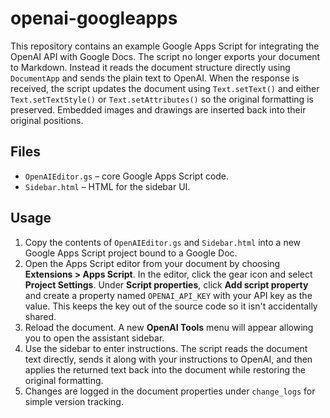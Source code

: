 # openai-googleapps

This repository contains an example Google Apps Script for integrating the OpenAI API with Google Docs.
The script no longer exports your document to Markdown. Instead it reads the document structure directly using `DocumentApp` and sends the plain text to OpenAI. When the response is received, the script updates the document using `Text.setText()` and either `Text.setTextStyle()` or `Text.setAttributes()` so the original formatting is preserved. Embedded images and drawings are inserted back into their original positions.

## Files

- `OpenAIEditor.gs` – core Google Apps Script code.
- `Sidebar.html` – HTML for the sidebar UI.

## Usage

1. Copy the contents of `OpenAIEditor.gs` and `Sidebar.html` into a new Google Apps Script project bound to a Google Doc.
2. Open the Apps Script editor from your document by choosing **Extensions > Apps Script**.
   In the editor, click the gear icon and select **Project Settings**. Under
   **Script properties**, click **Add script property** and create a property named
   `OPENAI_API_KEY` with your API key as the value. This keeps the key out of the
   source code so it isn't accidentally shared.
3. Reload the document. A new **OpenAI Tools** menu will appear allowing you to open the assistant sidebar.
4. Use the sidebar to enter instructions. The script reads the document text directly, sends it along with your instructions to OpenAI, and then applies the returned text back into the document while restoring the original formatting.
5. Changes are logged in the document properties under `change_logs` for simple version tracking.
